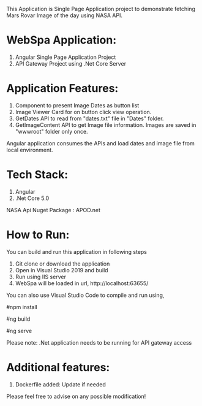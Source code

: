 This Application is Single Page Application project to demonstrate fetching Mars Rovar Image of the day using NASA API. 

WebSpa Application:
=================
1. Angular Single Page Application Project
2. API Gateway Project using .Net Core Server

Application Features:
===================
1. Component to present Image Dates as button list
2. Image Viewer Card for on button click view operation.  
3. GetDates API to read from "dates.txt" file in "Dates" folder.
4. GetImageContent API to get Image file information. Images are saved in "wwwroot" folder only once.

Angular application consumes the APIs and load dates and image file from local environment.


Tech Stack:
===========
1. Angular
2. .Net Core 5.0 

NASA Api Nuget Package : 
APOD.net 

How to Run:
===========
You can build and run this application in following steps

1. Git clone or download the application
2. Open in Visual Studio 2019 and build
3. Run using IIS server
4. WebSpa will be loaded in url, http://localhost:63655/

You can also use Visual Studio Code to compile and run using,

#npm install

#ng build

#ng serve

Please note: .Net application needs to be running for API gateway access

Additional features:
====================
1. Dockerfile added: Update if needed

Please feel free to advise on any possible modification!   